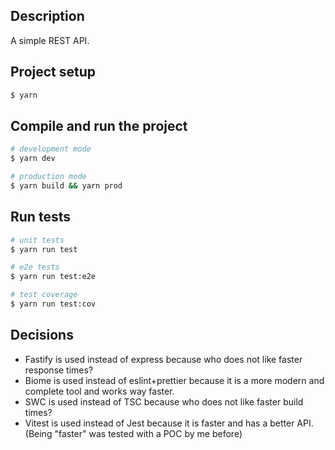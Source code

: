 ## Description
A simple REST API.

## Project setup

```bash
$ yarn
```

## Compile and run the project

```bash
# development mode
$ yarn dev

# production mode
$ yarn build && yarn prod
```

## Run tests

```bash
# unit tests
$ yarn run test

# e2e tests
$ yarn run test:e2e

# test coverage
$ yarn run test:cov
```

## Decisions

- Fastify is used instead of express because who does not like faster response times?
- Biome is used instead of eslint+prettier because it is a more modern and complete tool and works way faster.
- SWC is used instead of TSC because who does not like faster build times?
- Vitest is used instead of Jest because it is faster and has a better API. (Being "faster" was tested with a POC by me before)

